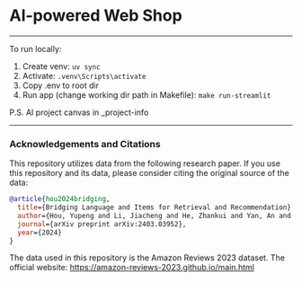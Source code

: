 # AI-powered Web Shop
---

To run locally:
1. Create venv: `uv sync`
2. Activate: `.venv\Scripts\activate`
4. Copy .env to root dir
3. Run app (change working dir path in Makefile): `make run-streamlit`



P.S. AI project canvas in _project-info

---
### Acknowledgements and Citations

This repository utilizes data from the following research paper. If you use this repository and its data, please consider citing the original source of the data:

```bibtex
@article{hou2024bridging,
  title={Bridging Language and Items for Retrieval and Recommendation},
  author={Hou, Yupeng and Li, Jiacheng and He, Zhankui and Yan, An and Chen, Xiusi and McAuley, Julian},
  journal={arXiv preprint arXiv:2403.03952},
  year={2024}
}
```
The data used in this repository is the Amazon Reviews 2023 dataset. The official website: https://amazon-reviews-2023.github.io/main.html

